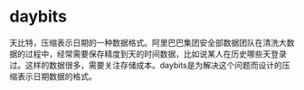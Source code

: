 daybits
=======

天比特，压缩表示日期的一种数据格式。阿里巴巴集团安全部数据团队在清洗大数据的过程中，经常需要保存精度到天的时间数据，比如说某人在历史哪些天登录过。这样的数据很多，需要关注存储成本。daybits是为解决这个问题而设计的压缩表示日期数据的格式。

